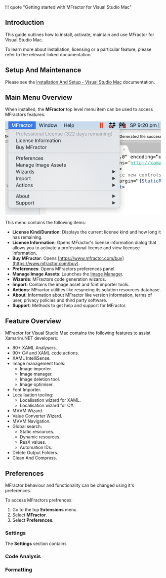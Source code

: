 !!! quote "Getting started with MFractor for Visual Studio Mac"

## Introduction

This guide outlines how to install, activate, maintain and use MFractor for Visual Studio Mac.

To learn more about installation, licensing or a particular feature, please refer to the relevant linked documentation.

## Setup And Maintenance

Please see the [Installation And Setup - Visual Studio Mac](/installation-and-setup#visual-studio-mac) documentation.

## Main Menu Overview

When installed, the **MFractor** top level menu item can be used to access MFractors features.

![The main menu of MFractor for Visual Studio Mac](/img/main-menu-mac.png)

This menu contains the following items:

 * **License Kind/Duration**: Displays the current license kind and how long it has remaining.
 * **License Information**: Opens MFractor's license information dialog that allows you to activate a professional license and view licensee information.
 * **Buy MFractor**: Opens [https://www.mfractor.com/buy](https://www.mfractor.com/buy).
 * **Preferences**: Opens MFractors preferences panel.
 * **Manage Image Assets**: Launches the [Image Manager](/image-management/managing-image-assets).
 * **Wizards**: MFractors code generation wizards.
 * **Import**: Contains the image asset and font importer tools.
 * **Actions**: MFractor utilities like resyncing its solution resources database.
 * **About**: Information about MFractor like version information, terms of user, privacy policies and third party software.
 * **Support**: Methods to get help and support for MFractor.

## Feature Overview

MFractor for Visual Studio Mac contains the following features to assist Xamarin/.NET developers:

  * 80+ XAML Analysers.
  * 90+ C# and XAML code actions.
  * XAML IntelliSense.
  * Image management tools:
     * Image importer.
     * Image manager.
     * Image deletion tool.
     * Image optimiser.
  * Font Importer.
  * Localisation tooling:
    * Localisation wizard for XAML.
    * Localisation wizard for C#.
  * MVVM Wizard.
  * Value Converter Wizard.
  * MVVM Navigation.
  * Global search:
    * Static resources.
    * Dynamic resources.  
    * ResX values.
    * Automation IDs.
  * Delete Output Folders.
  * Clean And Compress.

## Preferences

MFractor behaviour and functionality can be changed using it's preferences.

To access MFractors prefrences:

 1. Go to the top **Extensions** menu.
 2. Select **MFractor**.
 3. Select **Preferences**.

### Settings

The **Settings** section contains

### Code Analysis

### Formatting
